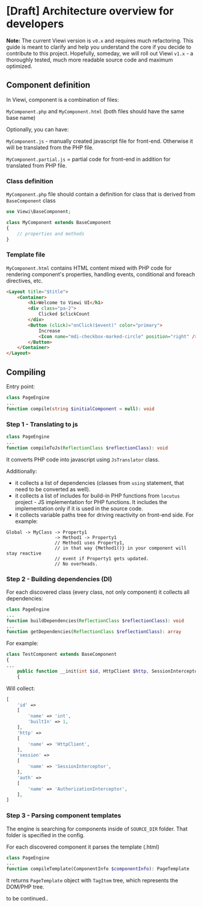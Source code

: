 # [Draft] Architecture overview for developers

**Note:** The current Viewi version is `v0.x` and requires much refactoring. This guide is meant to clarify and help you understand the core if you decide to contribute to this project. Hopefully, someday, we will roll out Viewi `v1.x` - a thoroughly tested, much more readable source code and maximum optimized.

## Component definition

In Viewi, component is a combination of files:

`MyComponent.php` and `MyComponent.html` (both files should have the same base name)

Optionally, you can have:

`MyComponent.js` - manually created javascript file for front-end. Otherwise it will be translated from the PHP file.

`MyComponent.partial.js` = partial code for front-end in addition for translated from PHP file.

### Class definition

`MyComponent.php` file should contain a definition for class that is derived from `BaseComponent` class

```php
use Viewi\BaseComponent;

class MyComponent extends BaseComponent
{
    // properties and methods
}
```

### Template file

`MyComponent.html` contains HTML content mixed with PHP code for rendering component's properties, handling events, conditional and foreach directives, etc. 

```html
<Layout title="$title">
    <Container>
        <h1>Welcome to Viewi UI</h1>
        <div class="pa-2">
            Clicked $clickCount
        </div>
        <Button (click)="onClick($event)" color="primary">
            Increase
            <Icon name="mdi-checkbox-marked-circle" position="right" />
        </Button>
    </Container>
</Layout>
```

## Compiling

Entry point:

```php
class PageEngine
...
function compile(string $initialComponent = null): void
```

### Step 1 - Translating to js

```php
class PageEngine
...
function compileToJs(ReflectionClass $reflectionClass): void
```

It converts PHP code into javascript using `JsTranslator` class.

Additionally:

- it collects a list of dependencies (classes from `using` statement, that need to be converted as well).
- it collects a list of includes for build-in PHP functions from `locutus` project - JS implementation for PHP functions. It includes the implementation only if it is used in the source code.
- it collects variable paths tree for driving reactivity on front-end side. For example:
```
Global -> MyClass -> Property1
                  -> Method1 -> Property1 
                  // Method1 uses Property1, 
                  // in that way {Method1()} in your component will stay reactive
                  // event if Property1 gets updated.
                  // No overheads.
```

### Step 2 - Building dependencies (DI)

For each discovered class (every class, not only component) it collects all dependencies:

```php
class PageEngine
...
function buildDependencies(ReflectionClass $reflectionClass): void
...
function getDependencies(ReflectionClass $reflectionClass): array
```

For example:

```php
class TestComponent extends BaseComponent
{
...
    public function __init(int $id, HttpClient $http, SessionInterceptor $session, AuthorizationInterceptor $auth)
    {
```

Will collect:

```php
[
    'id' =>
    [
        'name' => 'int',
        'builtIn' => 1,
    ],
    'http' =>
    [
        'name' => 'HttpClient',
    ],
    'session' =>
    [
        'name' => 'SessionInterceptor',
    ],
    'auth' =>
    [
        'name' => 'AuthorizationInterceptor',
    ],
]
```


### Step 3 - Parsing component templates

The engine is searching for components inside of `SOURCE_DIR` folder. That folder is specified in the config.

For each discovered component it parses the template (.html)

```php
class PageEngine
...
function compileTemplate(ComponentInfo $componentInfo): PageTemplate
```

It returns `PageTemplate` object with `TagItem` tree, which represents the DOM/PHP tree.

to be continued..


